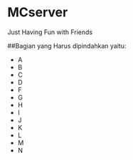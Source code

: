 # MCserver
Just Having Fun with Friends

##Bagian yang Harus dipindahkan yaitu:
- A
- B
- C
- D
- F
- G
- H
- I
- J
- K
- L
- M
- N
